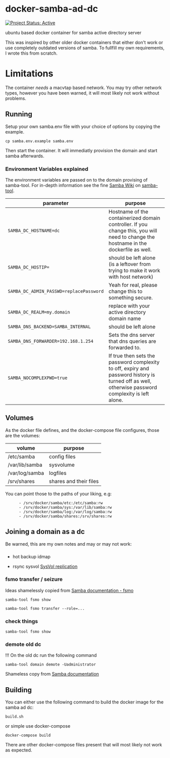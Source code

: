 # docker-samba-ad-dc

[![Project Status: Active](https://www.repostatus.org/badges/latest/active.svg)](https://www.repostatus.org/#active)

ubuntu based docker container for samba active directory server

This was inspired by other older docker containers that either don't work or use completely outdated versions of samba. To fullfill my own requirements, I wrote this from scratch.

# Limitations

The container *needs* a macvtap based network. You may try other network types, however you have been warned, it will most likely not work without problems.

## Running

Setup your own samba.env file with your choice of options by copying the example.

``cp samba.env.example samba.env``

Then start the container. It will immediatly provision the domain and start samba afterwards.

### Environment Variables explained

The environment variables are passed on to the domain provising of samba-tool.
For in-depth information see the fine [Samba Wiki](https://wiki.samba.org/index.php/Setting_up_Samba_as_an_Active_Directory_Domain_Controller#Parameter_Explanation) on
[samba-tool](https://wiki.samba.org/index.php/Setting_up_Samba_as_an_Active_Directory_Domain_Controller#Provisioning_a_Samba_Active_Directory).

parameter | purpose
--------- | --------
``` SAMBA_DC_HOSTNAME=dc ``` | Hostname of the containerized domain controller. If you change this, you will need to change the hostname in the dockerfile as well.
``` SAMBA_DC_HOSTIP= ``` | should be left alone (is a leftover from trying to make it work with host network)
```SAMBA_DC_ADMIN_PASSWD=replacePassword``` | Yeah for real, please change this to something secure.
```SAMBA_DC_REALM=my.domain``` | replace with your active directory domain name
```SAMBA_DNS_BACKEND=SAMBA_INTERNAL``` | should be left alone
```SAMBA_DNS_FORWARDER=192.168.1.254``` | Sets the dns server that dns queries are forwarded to.
```SAMBA_NOCOMPLEXPWD=true``` | If true then sets the password complexity to off, expiry and password history is turned off as well, otherwise password complexity is left alone. 

## Volumes

As the docker file defines, and the docker-compose file configures, those are the volumes:

volume      | purpose
----------- | -------
/etc/samba | config files
/var/lib/samba | sysvolume
/var/log/samba | logfiles
/srv/shares | shares and their files

You can point those to the paths of your liking, e.g:

```
      - /srv/docker/samba/etc:/etc/samba:rw
      - /srv/docker/samba/sys:/var/lib/samba:rw
      - /srv/docker/samba/log:/var/log/samba:rw
      - /srv/docker/samba/shares:/srv/shares:rw
```

## Joining a domain as a dc

Be warned, this are my own notes and may or may not work:

###
* hot backup idmap


* rsync sysvol
[SysVol replication](https://wiki.samba.org/index.php/SysVol_replication_(DFS-R))

### fsmo transfer / seizure
Ideas shamelessly copied from 
[Samba documentation - fsmo](https://wiki.samba.org/index.php/Transferring_and_Seizing_FSMO_Roles#Transferring_an_FSMO_Role)

```samba-tool fsmo show```

```samba-tool fsmo transfer --role=...```

### check things 

```samba-tool fsmo show```

### demote old dc
!!! On the old dc run the following command

```
samba-tool domain demote -Uadministrator
```
Shameless copy from
[Samba documentation](https://wiki.samba.org/index.php/Demoting_a_Samba_AD_DC)

## Building

You can either use the following command to build the docker image for the samba ad dc:

``build.sh``

or simple use docker-compose

``docker-compose build``

There are other docker-compose files present that will most likely not work as expected.

